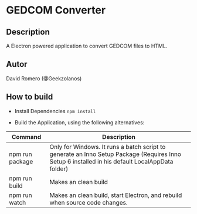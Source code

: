 # GEDCOM Converter

## Description
A Electron powered application to convert GEDCOM files to HTML.

## Autor
David Romero (@Geekzolanos)

## How to build
- Install Dependencies `npm install`

- Build the Application, using the following alternatives:
<table>
    <thead>
        <th>Command</th>
        <th>Description</th>
    </thead>
    <tbody>
        <tr>
            <td>npm run package</td>
            <td>Only for Windows. It runs a batch script to generate an Inno Setup Package (Requires Inno Setup 6 installed in his default LocalAppData folder)</td>
        </tr>
        <tr>
            <td>npm run build</td>
            <td>Makes an clean build</td>
        </tr>
        <tr>
            <td>npm run watch</td>
            <td>Makes an clean build, start Electron, and rebuild when source code changes.</td>
        </tr>
    </tbody>
</table>